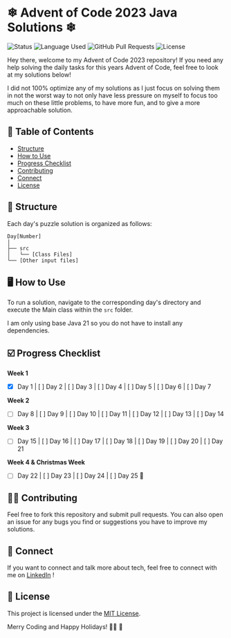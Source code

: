 # ❄ Advent of Code 2023 Java Solutions ❄︎

![Status](https://img.shields.io/badge/status-active-success.svg)
![Language Used](https://img.shields.io/github/languages/top/soradotwav/adventofcode2023)
![GitHub Pull Requests](https://img.shields.io/github/issues-pr/soradotwav/adventofcode2023.svg)
![License](https://img.shields.io/badge/license-MIT-blue.svg)



Hey there, welcome to my Advent of Code 2023 repository! If you need any help solving the daily tasks for this years Advent of Code, feel free to look at my solutions below!

I did not 100% optimize any of my solutions as I just focus on solving them in not the worst way to not only have less pressure on myself to focus too much on these little problems, to have more fun, and to give a more approachable solution.

## 🔖 Table of Contents

- [Structure](#structure)
- [How to Use](#how-to-use)
- [Progress Checklist](#progress-checklist)
- [Contributing](#contributing)
- [Connect](#connect)
- [License](#license)

## 📁 Structure

Each day's puzzle solution is organized as follows:

```
Day[Number]
│
├── src
│   └── [Class Files]
└── [Other input files]
```

## 🖥️ How to Use

To run a solution, navigate to the corresponding day's directory and execute the Main class within the `src` folder.

I am only using base Java 21 so you do not have to install any dependencies.

## ☑️ Progress Checklist

**Week 1**
- [x] Day 1 | [ ] Day 2 | [ ] Day 3 | [ ] Day 4 | [ ] Day 5 | [ ] Day 6 | [ ] Day 7

**Week 2**
- [ ] Day 8 | [ ] Day 9 | [ ] Day 10 | [ ] Day 11 | [ ] Day 12 | [ ] Day 13 | [ ] Day 14

**Week 3**
- [ ] Day 15 | [ ] Day 16 | [ ] Day 17 | [ ] Day 18 | [ ] Day 19 | [ ] Day 20 | [ ] Day 21

**Week 4 & Christmas Week**
- [ ] Day 22 | [ ] Day 23 | [ ] Day 24 | [ ] Day 25 🌟

## 🤝🏻 Contributing

Feel free to fork this repository and submit pull requests. You can also open an issue for any bugs you find or suggestions you have to improve my solutions.

## 💬 Connect

If you want to connect and talk more about tech, feel free to connect with me on [LinkedIn](https://linkedin.com/in/wocheslander) !

## 📜 License

This project is licensed under the [MIT License](LICENSE).

Merry Coding and Happy Holidays! 🎅🏻 🎁
